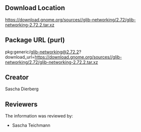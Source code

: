 ## Download Location

https://download.gnome.org/sources//glib-networking/2.72/glib-networking-2.72.2.tar.xz

## Package URL (purl)

pkg:generic/glib-networking@2.72.2?download_url=https://download.gnome.org/sources//glib-networking/2.72/glib-networking-2.72.2.tar.xz

## Creator

Sascha Dierberg

## Reviewers

The information was reviewed by:

* Sascha Teichmann